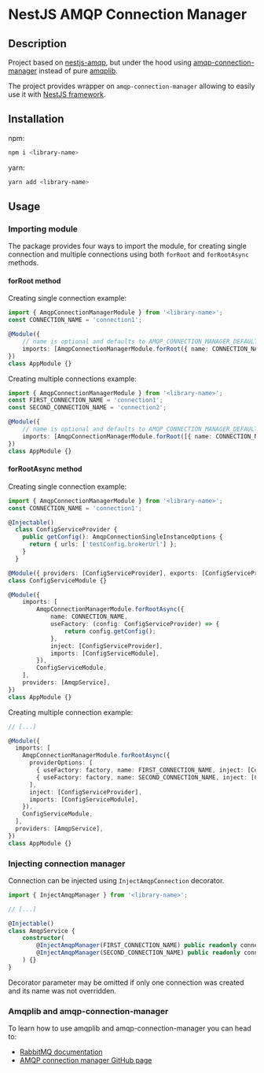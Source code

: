 # NestJS AMQP Connection Manager

## Description

Project based on [nestjs-amqp](https://github.com/nestjsx/nestjs-amqp), but under the hood
using [amqp-connection-manager](https://www.npmjs.com/package/amqp-connection-manager)
instead of pure [amqplib](https://www.npmjs.com/package/amqplib).

The project provides wrapper on `amqp-connection-manager` allowing to easily use it with
[NestJS framework](https://github.com/nestjs/nest).

## Installation

npm:

```sh
npm i <library-name>
```

yarn:

```sh
yarn add <library-name>
```

## Usage

### Importing module

The package provides four ways to import the module, for creating single connection
and multiple connections using both `forRoot` and `forRootAsync` methods.

#### forRoot method

Creating single connection example:

```ts
import { AmqpConnectionManagerModule } from '<library-name>'; 
const CONNECTION_NAME = 'connection1';

@Module({
    // name is optional and defaults to AMQP_CONNECTION_MANAGER_DEFAULT_CONNECTION_NAME constant
    imports: [AmqpConnectionManagerModule.forRoot({ name: CONNECTION_NAME, urls: ['url'] })],
})
class AppModule {}
```

Creating multiple connections example:

```ts
import { AmqpConnectionManagerModule } from '<library-name>'; 
const FIRST_CONNECTION_NAME = 'connection1';
const SECOND_CONNECTION_NAME = 'connection2';

@Module({
    // name is optional and defaults to AMQP_CONNECTION_MANAGER_DEFAULT_CONNECTION_NAME constant
    imports: [AmqpConnectionManagerModule.forRoot([{ name: CONNECTION_NAME, urls: ['url'] }, { name: SECOND_CONNECTION_NAME, urls: ['url'] }])],
})
class AppModule {}
```

#### forRootAsync method

Creating single connection example:

```ts
import { AmqpConnectionManagerModule } from '<library-name>'; 
const CONNECTION_NAME = 'connection1';

@Injectable()
  class ConfigServiceProvider {
    public getConfig(): AmqpConnectionSingleInstanceOptions {
      return { urls: ['testConfig.brokerUrl'] };
    }
  }

@Module({ providers: [ConfigServiceProvider], exports: [ConfigServiceProvider] })
class ConfigServiceModule {}

@Module({
    imports: [
        AmqpConnectionManagerModule.forRootAsync({
            name: CONNECTION_NAME,
            useFactory: (config: ConfigServiceProvider) => {
                return config.getConfig();
            },
            inject: [ConfigServiceProvider],
            imports: [ConfigServiceModule],
        }),
        ConfigServiceModule,
    ],
    providers: [AmqpService],
})
class AppModule {}
```

Creating multiple connection example:

```ts
// [...]

@Module({
  imports: [
    AmqpConnectionManagerModule.forRootAsync({
      providerOptions: [
        { useFactory: factory, name: FIRST_CONNECTION_NAME, inject: [ConfigServiceProvider] },
        { useFactory: factory, name: SECOND_CONNECTION_NAME, inject: [ConfigServiceProvider] },
      ],
      inject: [ConfigServiceProvider],
      imports: [ConfigServiceModule],
    }),
    ConfigServiceModule,
  ],
  providers: [AmqpService],
})
class AppModule {}
```

### Injecting connection manager

Connection can be injected using `InjectAmqpConnection` decorator.

```ts
import { InjectAmqpManager } from '<library-name>'; 

// [...]

@Injectable()
class AmqpService {
    constructor(
        @InjectAmqpManager(FIRST_CONNECTION_NAME) public readonly connection1: IAmqpConnectionManager,
        @InjectAmqpManager(SECOND_CONNECTION_NAME) public readonly connection2: IAmqpConnectionManager,
    ) {}
}
```

Decorator parameter may be omitted if only one connection was created and its name was not overridden.

### Amqplib and amqp-connection-manager

To learn how to use amqplib and amqp-connection-manager you can head to:

- [RabbitMQ documentation](https://www.rabbitmq.com/tutorials/tutorial-one-javascript.html)
- [AMQP connection manager GitHub page](https://github.com/jwalton/node-amqp-connection-manager)
